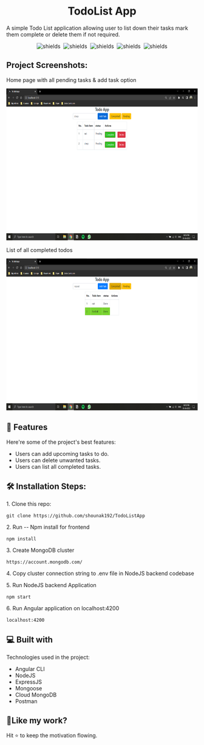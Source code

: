 <h1 align="center" id="title">TodoList App</h1>

<p id="description">A simple Todo List application allowing user to list down their tasks mark them complete or delete them if not required.</p>

<p align="center"><img src="https://img.shields.io/badge/Angular-12.2.1-red" alt="shields">&nbsp;&nbsp;<img src="https://img.shields.io/badge/Spring%20Boot-4.7.0-brightgreen" alt="shields">&nbsp;&nbsp;<img src="https://img.shields.io/badge/Node-14.16.1-green" alt="shields">&nbsp;&nbsp;<img src="https://img.shields.io/badge/npm-16.14.2-critical" alt="shields">&nbsp;&nbsp;<img src="https://img.shields.io/badge/mongoose-6.2.8-success" alt="shields"></p>

<h2>Project Screenshots:</h2>

<p>Home page with all pending tasks & add task option</p>
<img src="https://github.com/shounak192/TodoListApp/blob/main/screenshots/1.png" alt="project-screenshot" width="800" height="400/">

<p>List of all completed todos</p>
<img src="https://github.com/shounak192/TodoListApp/blob/main/screenshots/2.png" alt="project-screenshot" width="800" height="400/">


 
<h2>🧐 Features</h2>

Here're some of the project's best features:

*   Users can add upcoming tasks to do.
*   Users can delete unwanted tasks.
*   Users can list all completed tasks.

<h2>🛠️ Installation Steps:</h2>

<p>1. Clone this repo:</p>

```
git clone https://github.com/shounak192/TodoListApp
```

<p>2. Run -- Npm install for frontend</p>

```
npm install
```

<p>3. Create MongoDB cluster</p>

```
https://account.mongodb.com/
```

<p>4. Copy cluster connection string to .env file in NodeJS backend codebase</p>

<p>5. Run NodeJS backend Application</p>

```
npm start
```

<p>6. Run Angular application on localhost:4200</p>

```
localhost:4200
```



  
  
<h2>💻 Built with</h2>

Technologies used in the project:

*   Angular CLI
*   NodeJS
*   ExpressJS
*   Mongoose
*   Cloud MongoDB
*   Postman



<h2>💖Like my work?</h2>

Hit ⭐ to keep the motivation flowing.
